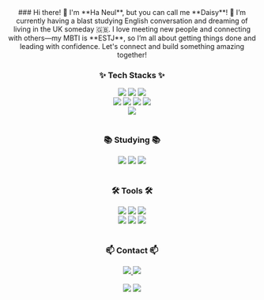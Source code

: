 
<div align="center">
### Hi there! 👋  
I'm **Ha Neul**, but you can call me **Daisy**! 🌼  
I’m currently having a blast studying English conversation and dreaming of living in the UK someday 🇬🇧. 
I love meeting new people and connecting with others—my MBTI is **ESTJ**, so I’m all about getting things done and leading with confidence. Let's connect and build something amazing together!
</div>
  


<!--내용 부분-->
<h3 align="center">✨ Tech Stacks ✨</h3>

<!-- 프론트 부분 (HTML, CSS, JavaScript) -->
<div align="center">
  <img src="https://img.shields.io/badge/html5-E34F26.svg?style=for-the-badge&logo=html5&logoColor=white" />
  <img src="https://img.shields.io/badge/css3-1572B6.svg?style=for-the-badge&logo=css3&logoColor=white" />
  <img src="https://img.shields.io/badge/javascript-F7DF1E.svg?style=for-the-badge&logo=javascript&logoColor=20232a" />
</div>

<!-- 백엔드 부분 (파이썬, 장고, 자바, 스프링) -->
<div align="center">
  <img src="https://img.shields.io/badge/python-3670A0?style=for-the-badge&logo=python&logoColor=ffdd54" />
  <img src="https://img.shields.io/badge/django-092E20?style=for-the-badge&logo=django&logoColor=white" />
  <img src="https://img.shields.io/badge/java-007396?style=for-the-badge&logo=java&logoColor=white" />    <img src="https://img.shields.io/badge/spring-6DB33F?style=for-the-badge&logo=spring&logoColor=white" />
</div>

<!-- 클라우드 부분 (AWS) -->
<div align="center">
<img src="https://img.shields.io/badge/Amazon_AWS-232F3E?style=for-the-badge&logo=amazon-aws&logoColor=white" />


</div>

<br>

<h3 align="center">📚 Studying 📚</h3>
<!-- 요새 공부하는 것 react, spring, aws --> 
<div align="center">
  <img src="https://img.shields.io/badge/react-20232a.svg?style=for-the-badge&logo=react&logoColor=61DAFB" />
  <img src="https://img.shields.io/badge/spring-6DB33F?style=for-the-badge&logo=spring&logoColor=white" />
  <img src="https://img.shields.io/badge/Amazon_AWS-232F3E?style=for-the-badge&logo=amazon-aws&logoColor=white" />

</div>

<br>

<h3 align="center">🛠 Tools 🛠</h3>
<div align="center">
  <img src="https://img.shields.io/badge/git-F05033.svg?style=for-the-badge&logo=git&logoColor=white" />
  <img src="https://img.shields.io/badge/github-181717.svg?style=for-the-badge&logo=github&logoColor=white" />
  <img src="https://img.shields.io/badge/Notion-F3F3F3.svg?style=for-the-badge&logo=notion&logoColor=black" />
</div>

<!--툴: vscode, intellij, jupyter -->
<div align="center">
  <img src="https://img.shields.io/badge/VSCode-2C2C32.svg?style=for-the-badge&logo=visual-studio-code&logoColor=22ABF3" />
  <img src="https://img.shields.io/badge/IntelliJ_IDEA-000000?style=for-the-badge&logo=intellijidea&logoColor=white" />
  <img src="https://img.shields.io/badge/jupyter-2C2C32.svg?style=for-the-badge&logo=jupyter&logoColor=F37726" />
</div>

<br>

<h3 align="center">📫 Contact 📫</h3>
<div align="center">
  <a href="mailto:leesky0075@dgu.ac.kr">
    <img
      src="https://img.shields.io/badge/leesky0075@dgu.ac.kr-D14836?style=for-the-badge&logo=gmail&logoColor=white"/>
  </a>
  <a href="https://www.instagram.com/cielo__76?igsh=MXMxMnU2czRvMnF6YQ%3D%3D&utm_source=qr">
  <img src="https://img.shields.io/badge/Instagram-E4405F?style=for-the-badge&logo=instagram&logoColor=white" />
  </a>
</div>

<br>

<div align="center">
  <img src="https://github-readme-stats.vercel.app/api?username=cie10&show_icons=true" />
  <img src="https://github-readme-stats.vercel.app/api/top-langs/?username=cie10&show_icons=true&hide_border=true&title_color=004386&icon_color=004386&layout=compact" />
</div>

